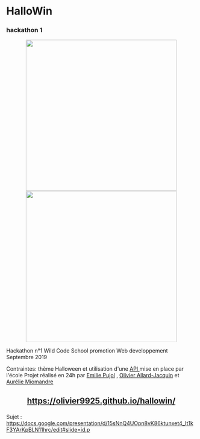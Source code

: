 # HalloWin
### hackathon 1
<p align="center">
<img src="https://github.com/AurelieMio/hallowin/blob/master/Capture%20d%E2%80%99e%CC%81cran%202019-11-20%20a%CC%80%2008.28.54.png?raw=true" width="400" />

<img src="https://github.com/AurelieMio/hallowin/blob/master/Capture%20d%E2%80%99e%CC%81cran%202019-11-20%20a%CC%80%2008.28.27.png?raw=true" width="400" />
</p>

Hackathon n°1 Wild Code School promotion Web developpement Septembre 2019

Contraintes: thème Halloween et utilisation d'une <a href="https://hackathon-wild-hackoween.herokuapp.com/"> API </a>mise en place par l'école
Projet réalisé en 24h par 
<a href="https://github.com/EmilieWoolf/">Emilie Pujol</a> , <a href="https://github.com/Olivier9925">Olivier Allard-Jacquin</a> et
<a href="https://github.com/AurelieMio/">Aurélie Miomandre</a>

## <p align="center" >https://olivier9925.github.io/hallowin/</p>




Sujet :
https://docs.google.com/presentation/d/15sNnQ4UOpn8vK86ktunxet4_It1kF3YArKpBLN11hrc/edit#slide=id.p

